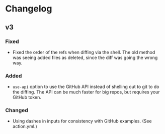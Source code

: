 # Changelog

## v3

### Fixed

- Fixed the order of the refs when diffing via the shell. The old method was
  seeing added files as deleted, since the diff was going the wrong way.

### Added

- `use-api` option to use the GitHub API instead of shelling out to git to do
  the diffing. The API can be much faster for big repos, but requires your
  GitHub token.

### Changed

- Using dashes in inputs for consistency with GitHub examples. (See action.yml.)
